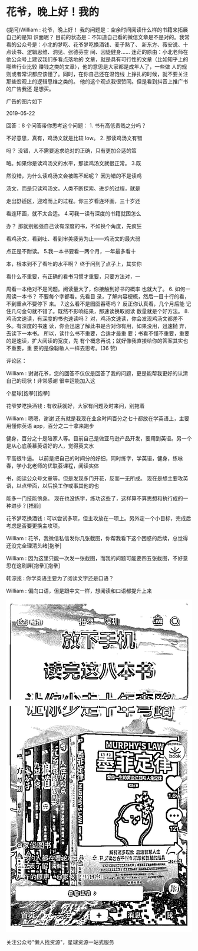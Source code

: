 # 花爷，晚上好！我的

(提问)William : 花爷，晚上好！ 我的问题是：空余时间阅读什么样的书籍来拓展自己的是知 识面呢？ 目前的状态是：不知道自己看的微信文章是不是对的。我常 看的公众号是：小北的梦呓、花爷梦呓换酒钱、麦子熟了、 新东方、薇安说、十点读书、逻辑思维、洞见、张德芬空 间、囚徒健身…… 迷茫的原由：小北老师在他公众号上建议我们多看点落地的 文章，就是具有可行性的文章（比如知乎上的哪些行业比较 赚钱之类的文章），他的意思是大家都是成年人了，一些做 人的规则或者常识都应该懂了。同时，在你自己还在温饱线 上挣扎的时候，就不要关注那些宏观上的逻辑思维之类的。 他的这个观点我很赞同。但是看到抖音上推广书的广告我还 是想买。

广告的图片如下

2019-05-22

回答：8 个问答带你思考这个问题： 1\. 书有高低贵贱之分吗？

不好意思，真有，鸡汤文就是比较 low。 2\. 那读鸡汤文有错

吗？ 没错，人不需要追求绝对的正确，只有更加合适的策

略。如果你是读鸡汤文的水平，那读鸡汤文就很正常。 3.既

然没错，为什么读鸡汤文会被瞧不起呢？ 因为错的不是读鸡

汤文，而是只读鸡汤文。人类不断探索、进步的过程，就是

走出舒适区，迎难而上的过程。你三岁看连环画，三十岁还

看连环画，就不太合适。 4.可我一读有深度的书籍就困怎么

办？ 那就别勉强自己读有深度的书，不如换个角度，先疯狂

看鸡汤文，看到吐、看到审美疲劳为止——鸡汤文的最大弱

点正是不耐读。 5.我一本书要看一两个月，一年最多看十

本，根本到不了看吐的水平啊？ 终于问到了点子上，其实你

看什么不重要，有正确的看书习惯才重要，只要方法对，一

周看一本绝对不是问题。阅读量大了，你接触到好书的概率 也就大了。 6\. 如何一周读一本书？ 不要每个字都看。先看目 录，了解内容梗概，然后一目十行的看，不到重点不要停下 来。 7.这么看不是囫囵吞枣吗？ 反正你认真看，几个月后能 记住几句金句就不错了。既然不影响结果，那速读换取阅读 数量就是个好方法。 8.鸡汤文速读，有深度的书也速读吗？ 对，鸡汤文速读，你会发现鸡汤文都差不多。有深度的书速 读，你会迅速了解此书是否对你有用，如果没用，迅速抛 弃，去读下一本书。 所以，读什么书不重要，合适才最重 要；书看不懂不重要，重要的是速读，扩大阅读的宽度，先 有个概念再说；就好像我直接给你的答案其实也不重要，重 要的是像聪敏人一样去思考。(36 赞)

评论区：

William : 谢谢花爷，您的回答不仅仅是回答了我的问题，更是能帮我更好的认清自己的现状！非常感谢 很幸运能加入这

个星球[抱拳][抱拳]

花爷梦呓换酒钱 : 有收获就好，大家有问题及时来问，别拖着

William : 嗯嗯，谢谢 还有就是我现在业余时间百分之七十都放在学英语上，主要用懂你英语 app，百分之二十拿来跑步

健身，百分之十是陪家人等。目前自己是做亚马逊产品开发，要用到英语。另一个是从心底羡慕英语好的人，觉得英文水

平高很牛逼。 以前是把自己的时间分的好细，同时练字，学英语，健身，练咏春，学小北老师的优联荟课程，阅读实体

书，阅读公众号文章等。但是发现多门开花，反而一无所成。 现在是想主要攻英语，以点带面，以后换工作或事其他的也

能多一门技能傍身。 现在也没练字，练功这些了，这样算不算思想和执行成的一种进步？[捂脸]

花爷梦呓换酒钱 : 可以尝试多项，但主攻放在一项上。另外定一个小目标，完成后考虑是否要更换主攻项。

William : 花爷，我微信私信发你几张截图，你帮我看下这个困惑的后续，总觉得还没完全理清头绪[抱拳]

William : 因为这里只能一次发一张截图，而我的问题可能要四五张截图，不好意思在这刷屏[抱拳][抱拳]

韩淙戎 : 你学英语主要为了阅读文字还是口语？

William : 偏向口语，但是跟中文一样，想阅读和口语都提升上来

![image](img/Image_296.png)

![image](img/Image_297.png)

关注公众号"懒人找资源"，星球资源一站式服务